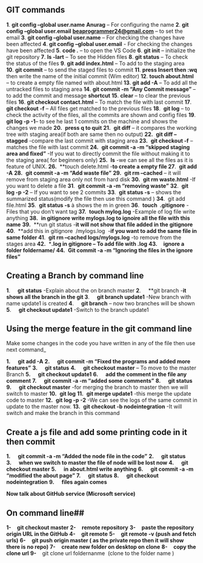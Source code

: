 ## GIT commands

**1**. **git config –global user.name** **Anurag** – For configuring the name
**2**. **git config –global user.email** [**beaprogrammer24@gmail.com**](mailto:beaprogrammer24@gmail.com) – to set the email
**3**. **git config –global user.name** – For checking the changes have been affected
**4**. **git config** **–global user.email** - For checking the changes have been affected
**5**. **code .** – to open the VS Code
**6**. **git init** – initialize the git repository
**7**. **ls -lart** – To see the Hidden files
**8**. **git status** – To check the status of the files
**9**. **git add index.html** – To add to the staging area
**10**. **git commit** – to send the staged files to commit
**11**. **press Insert then :wq** then write the name of the initial commit (Wim editor)
**12**. **touch about.html** – to create a empty file named with about.html
**13**. **git add -A** – To add all the untracked files to staging area
**14**. **git commit -m “Any Commit message”** – to add the commit and message **shortcut**
**15**. **clear** – to clear the previous files
**16**. **git checkout contact.html** – To match the file with last commit
**17**.  **git checkout -f** – All files get matched to the previous files
**18**.  **git log** – to check the activity of the files, all the commits are shown and config files
**19**.  **git log -p -1**– to see he last 1 commits on the machine and shows the changes we made
**20.**  **press q to quit**
**21.**  **git diff** – it compares the working tree with staging area(if both are same then no output)
**22.**  **git diff –stagged** -compare the last commit with staging area
**23.**  **git checkout -f** – matches the file with last commit
**24.**  **git commit -a -m “skipped staging area and fixed”** -If you wat to directly commit the file without making it to the staging area( for beginners only)
**25.**  **ls** -we can see all the files as it is feature of UNIX.
**26.**  **touch delete.html -**to create a empty file
27**.  **git add -A**
**28.**  **git commit -a -m “Add waste file”**
**29.**  **git rm –cached** – it will remove from staging area only not from hard disk
**30.**  **git rm waste.html** -If you want to delete a file
**31**.  **git commit -a -m “removing waste”**
**32**.  **git log -p -2** – If you want to see 2 commits
**33**.  **git status -s** – shows the summarized status(modify the file then use this command )
**34**.  git add file.html
**35**.  **git status -s** à shows the m in green
**36**.  **touch  .gitignore** -Files that you don’t want tag
**37.**  **touch mylog.log** -Example of log file write anything
**38.**  **in gitignore write mylogs.log to ignoire all the file with this name**
**39.**  **run git status -**it will not show that file added in the gitignore
40**.  **add this in gitignore  /mylogs.log  -**if you want to add the same file in same folder
41**.  **git rm –cached logs/mylogs.log** -to remove from the stages area
**42.**  ***.log in gitignore – To add file with .log**
**43.**    **ignore a folder foldername/**
**44.**  **Git commit -a -m “Ignoring the files in the ignore files”**

## Creating a Branch by command line

**1**.     **git status** -Explain about the on branch master
**2**.     **git branch -**it shows all the branch in the git
3**.     **git branch update1** -New branch with name update1 is created
**4**.     **git branch** – now two branches will be shown
**5**.     **git checkout update1** -Switch to the branch update1

## Using the merge feature in the git command line

Make some changes in the code you have written in any of the file then use next command_

**1.**     **git add -A**
**2.**     **git commit -m “Fixed the programs and added more features”**
**3.**     **git status**
**4.**     **git checkout master** – To move to the master Branch
**5.**     **git checkout update1**
**6.**     **add the comment in the file any comment**
**7.**     **git commit -a -m “added some comments”**
**8.**     **git status**
**9.**     **git checkout master** -for merging the branch to master then we will switch to master
**10.**  **git log**
**11.**  **git merge update1** -this merge the update code to master
**12.**  **git log -p -2** -We can see the logs of the same commit in update to the master now.
**13.**  **git checkout -b nodeintegration** -It will switch and make the branch in this command

## Create a js file and add some printing code in it then commit

**1.**     **git commit -a -m “Added the node file in the code”**
**2.**     **git status**
**3.**     **when we switch to master the file of node will be lost now**
**4.**     **git checkout master**
**5.**     **in about.html write anything**
**6.**     **git commit -a -m “modified the about page”**
**7.**     **git status**
**8.**     **git checkout nodeintegration**
**9.**     **files again comes**

**Now talk about GitHub service (Microsoft service)**

## On command line## 

**1-**    **git checkout master**
**2-**    **remote repository**
**3-**    **paste the repository origin URL in the GitHub**
**4-**    **git remote**
**5-**    **git remote -v (push and fetch urls)**
**6-**    **git push origin master ( as the private repo then it will show there is no repo)**
**7-**    **create new folder on desktop on clone**
**8-**    **copy the clone url**
**9-**    git clone url foldernanme  (clone to the folder name )  
